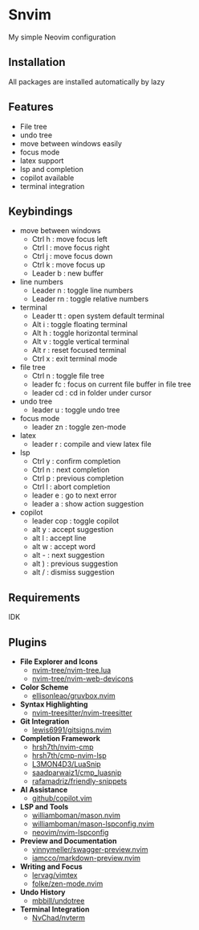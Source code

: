 # Snvim
My simple Neovim configuration

## Installation
All packages are installed automatically by lazy

## Features
- File tree
- undo tree
- move between windows easily
- focus mode
- latex support
- lsp and completion
- copilot available
- terminal integration

## Keybindings
- move between windows
  - Ctrl h : move focus left
  - Ctrl l : move focus right
  - Ctrl j : move focus down
  - Ctrl k : move focus up
  - Leader b : new buffer
- line numbers
  - Leader n : toggle line numbers
  - Leader rn : toggle relative numbers
- terminal
  - Leader tt : open system default terminal
  - Alt i : toggle floating terminal
  - Alt h : toggle horizontal terminal
  - Alt v : toggle vertical terminal
  - Alt r : reset focused terminal
  - Ctrl x : exit terminal mode
- file tree
  - Ctrl n : toggle file tree 
  - leader fc : focus on current file buffer in file tree
  - leader cd : cd in folder under cursor
- undo tree
  - leader u : toggle undo tree
- focus mode
  - leader zn : toggle zen-mode
- latex
  - leader r : compile and view latex file
- lsp
  - Ctrl y : confirm completion
  - Ctrl n : next completion
  - Ctrl p : previous completion
  - Ctrl l : abort completion
  - leader e : go to next error
  - leader a : show action suggestion
- copilot
  - leader cop : toggle copilot
  - alt y : accept suggestion
  - alt l : accept line
  - alt w : accept word
  - alt - : next suggestion
  - alt ) : previous suggestion
  - alt / : dismiss suggestion

## Requirements
IDK

## Plugins
- **File Explorer and Icons**
  - [nvim-tree/nvim-tree.lua](https://github.com/nvim-tree/nvim-tree.lua)
  - [nvim-tree/nvim-web-devicons](https://github.com/nvim-tree/nvim-web-devicons)
- **Color Scheme**
  - [ellisonleao/gruvbox.nvim](https://github.com/ellisonleao/gruvbox.nvim)
- **Syntax Highlighting**
  - [nvim-treesitter/nvim-treesitter](https://github.com/nvim-treesitter/nvim-treesitter)
- **Git Integration**
  - [lewis6991/gitsigns.nvim](https://github.com/lewis6991/gitsigns.nvim)
- **Completion Framework**
  - [hrsh7th/nvim-cmp](https://github.com/hrsh7th/nvim-cmp)
  - [hrsh7th/cmp-nvim-lsp](https://github.com/hrsh7th/cmp-nvim-lsp)
  - [L3MON4D3/LuaSnip](https://github.com/L3MON4D3/LuaSnip)
  - [saadparwaiz1/cmp_luasnip](https://github.com/saadparwaiz1/cmp_luasnip)
  - [rafamadriz/friendly-snippets](https://github.com/rafamadriz/friendly-snippets)
- **AI Assistance**
  - [github/copilot.vim](https://github.com/github/copilot.vim)
- **LSP and Tools**
  - [williamboman/mason.nvim](https://github.com/williamboman/mason.nvim)
  - [williamboman/mason-lspconfig.nvim](https://github.com/williamboman/mason-lspconfig.nvim)
  - [neovim/nvim-lspconfig](https://github.com/neovim/nvim-lspconfig)
- **Preview and Documentation**
  - [vinnymeller/swagger-preview.nvim](https://github.com/vinnymeller/swagger-preview.nvim)
  - [iamcco/markdown-preview.nvim](https://github.com/iamcco/markdown-preview.nvim)
- **Writing and Focus**
  - [lervag/vimtex](https://github.com/lervag/vimtex)
  - [folke/zen-mode.nvim](https://github.com/folke/zen-mode.nvim)
- **Undo History**
  - [mbbill/undotree](https://github.com/mbbill/undotree)
- **Terminal Integration**
  - [NvChad/nvterm](https://github.com/NvChad/nvterm)
